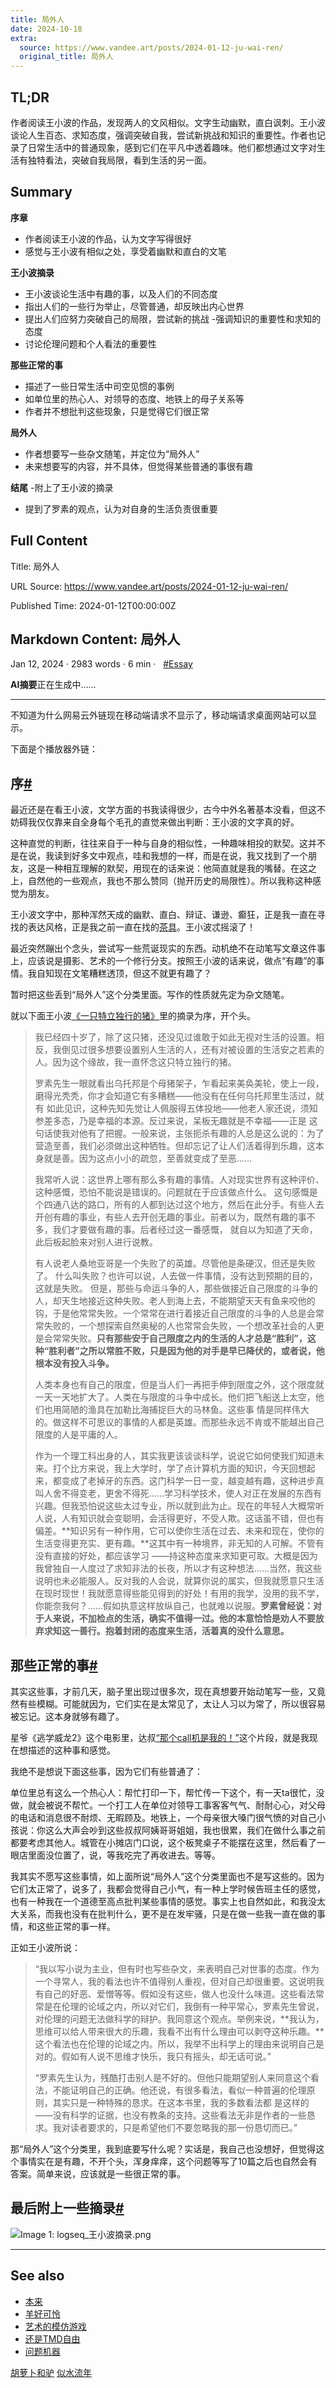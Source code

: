```yaml
---
title: 局外人
date: 2024-10-18
extra:
  source: https://www.vandee.art/posts/2024-01-12-ju-wai-ren/
  original_title: 局外人
---
```

## TL;DR
作者阅读王小波的作品，发现两人的文风相似。文字生动幽默，直白讽刺。王小波谈论人生百态、求知态度，强调突破自我，尝试新挑战和知识的重要性。作者也记录了日常生活中的普通现象，感到它们在平凡中透着趣味。他们都想通过文字对生活有独特看法，突破自我局限，看到生活的另一面。
## Summary
**序章**
- 作者阅读王小波的作品，认为文字写得很好
- 感觉与王小波有相似之处，享受着幽默和直白的文笔

**王小波摘录**
- 王小波谈论生活中有趣的事，以及人们的不同态度
- 指出人们的一些行为举止，尽管普通，却反映出内心世界
- 提出人们应努力突破自己的局限，尝试新的挑战
-强调知识的重要性和求知的态度
- 讨论伦理问题和个人看法的重要性

**那些正常的事**
- 描述了一些日常生活中司空见惯的事例
- 如单位里的热心人、对领导的态度、地铁上的母子关系等
- 作者并不想批判这些现象，只是觉得它们很正常

**局外人**
- 作者想要写一些杂文随笔，并定位为“局外人”
- 未来想要写的内容，并不具体，但觉得某些普通的事很有趣

**结尾**
-附上了王小波的摘录
- 提到了罗素的观点，认为对自身的生活负责很重要
## Full Content
Title: 局外人

URL Source: https://www.vandee.art/posts/2024-01-12-ju-wai-ren/

Published Time: 2024-01-12T00:00:00Z

Markdown Content:
局外人
---

Jan 12, 2024 · 2983 words · 6 min ·   [#Essay](https://www.vandee.art/tags/essay/)

**AI摘要**正在生成中……

* * *

  

不知道为什么网易云外链现在移动端请求不显示了，移动端请求桌面网站可以显示。

下面是个播放器外链：

序[#](https://www.vandee.art/posts/2024-01-12-ju-wai-ren/#%E5%BA%8F)
-------------------------------------------------------------------

最近还是在看王小波，文学方面的书我读得很少，古今中外名著基本没看，但这不妨碍我仅仅靠来自全身每个毛孔的直觉来做出判断：王小波的文字真的好。

这种直觉的判断，往往来自于一种与自身的相似性，一种趣味相投的默契。这并不是在说，我读到好多文中观点，哇和我想的一样，而是在说，我又找到了一个朋友，这是一种相互理解的默契，用现在的话来说：他简直就是我的嘴替。在这之上，自然他的一些观点，我也不那么赞同（抛开历史的局限性）。所以我称这种感觉为朋友。

王小波文字中，那种浑然天成的幽默、直白、辩证、谦逊、癫狂，正是我一直在寻找的表达风格，正是我之前一直在找的[茶具](https://www.vandee.art/posts/2023-01-29-undefined/)。王小波忒摇滚了！

最近突然蹦出个念头，尝试写一些荒诞现实的东西。动机绝不在动笔写文章这件事上，应该说是摄影、艺术的一个修行分支。按照王小波的话来说，做点“有趣”的事情。我自知现在文笔糟糕透顶，但这不就更有趣了？

暂时把这些丢到“局外人”这个分类里面。写作的性质就先定为杂文随笔。

就以下面王小波[《一只特立独行的猪》](https://book.douban.com/subject/1767945/)里的摘录为序，开个头。

> 我已经四十岁了，除了这只猪，还没见过谁敢于如此无视对生活的设置。相反，我倒见过很多想要设置别人生活的人，还有对被设置的生活安之若素的人。因为这个缘故，我一直怀念这只特立独行的猪。
> 
> 罗素先生一眼就看出乌托邦是个母猪架子，乍看起来美奂美轮，使上一段，磨得光秃秃，你才会知道它有多糟糕——他没有在任何乌托邦里生活过，就有 如此见识，这种先知先觉让人佩服得五体投地——他老人家还说，须知参差多态，乃是幸福的本源。反过来说，呆板无趣就是不幸福——正是 这句话使我对他有了把握。一般来说，主张扼杀有趣的人总是这么说的：为了营造至善，我们必须做出这种牺牲。但却忘记了让人们活着得到乐趣，这本身就是善。因为这点小小的疏忽，至善就变成了至恶……
> 
> 我常听人说：这世界上哪有那么多有趣的事情。人对现实世界有这种评价、这种感慨，恐怕不能说是错误的。问题就在于应该做点什么。 这句感慨是个四通八达的路口，所有的人都到达过这个地方，然后在此分手。有些人去开创有趣的事业，有些人去开创无趣的事业。前者以为，既然有趣的事不多，我们才要做有趣的事。后者经过这一番感慨， 就自以为知道了天命，此后板起脸来对别人进行说教。
> 
> 有人说老人桑地亚哥是一个失败了的英雄。尽管他是条硬汉，但还是失败了。 什么叫失败？也许可以说，人去做一件事情，没有达到预期的目的，这就是失败。 但是，那些与命运斗争的人，那些做接近自己限度的斗争的人，却天生地接近这种失败。老人到海上去，不能期望天天有鱼来咬他的钩，于是他常常失败。一个常常在进行着接近自己限度的斗争的人总是会常常失败的，一个想探索自然奥秘的人也常常会失败，一个想改革社会的人更是会常常失败。**只有那些安于自己限度之内的生活的人才总是“胜利”，这种“胜利者”之所以常胜不败，只是因为他的对手是早已降伏的，或者说，他根本没有投入斗争。**
> 
> 人类本身也有自己的限度，但是当人们一再把手伸到限度之外，这个限度就一天一天地扩大了。人类在与限度的斗争中成长。他们把飞船送上太空，他们也用简陋的渔具在加勒比海捕捉巨大的马林鱼。这些事 情是同样伟大的。做这样不可思议的事情的人都是英雄。而那些永远不肯或不能越出自己限度的人是平庸的人。
> 
> 作为一个理工科出身的人，其实我更该谈谈科学，说说它如何使我们知道未来。打个比方来说，我上大学时，学了点计算机方面的知识，今天回想起来，都变成了老掉牙的东西。这门科学一日一变，越变越有趣，这种进步真叫人舍不得变老，更舍不得死……学习科学技术，使人对正在发展的东西有兴趣。但我恐怕说这些太过专业，所以就到此为止。现在的年轻人大概常听人说，人有知识就会变聪明，会活得更好，不受人欺。这话虽不错，但也有偏差。\*\*知识另有一种作用，它可以使你生活在过去、未来和现在，使你的生活变得更充实、更有趣。\*\*这其中有一种境界，非无知的人可解。不管有没有直接的好处，都应该学习 ——持这种态度来求知更可取。大概是因为我曾独自一人度过了求知非法的长夜，所以才有这种想法……当然，我这些说明也未必能服人。反对我的人会说，就算你说的属实，但我就愿意只生活在现时现世！我就愿意得些能见得到的好处！有用的我学，没用的我不学，你能奈我何？……假如执意这样放纵自己，也就难以说服。**罗素曾经说：对于人来说，不加检点的生活，确实不值得一过。他的本意恰恰是劝人不要放弃求知这一善行。抱着封闭的态度来生活，活着真的没什么意思。**

那些正常的事[#](https://www.vandee.art/posts/2024-01-12-ju-wai-ren/#%E9%82%A3%E4%BA%9B%E6%AD%A3%E5%B8%B8%E7%9A%84%E4%BA%8B)
---------------------------------------------------------------------------------------------------------------------

其实这些事，才前几天，脑子里出现过很多次，现在真想要开始动笔写一些，又竟然有些模糊。可能就因为，它们实在是太常见了，太让人习以为常了，所以很容易被忘记。这本身就够有趣了。

星爷《逃学威龙2》这个电影里，达叔[“那个call机是我的！”](https://www.bilibili.com/video/BV1uE411w7m6/)这个片段，就是我现在想描述的这种事和感觉。

我绝不是想说下面这些事，因为它们有些普通了：

单位里总有这么一个热心人：帮忙打印一下，帮忙传一下这个，有一天ta很忙，没做，就会被说不帮忙。一个打工人在单位对领导工事客客气气、耐耐心心，对父母的电话和消息很不耐烦、无暇顾及。地铁上，一个母亲很大嗓门很气愤的对自己小孩说：你这么大声会吵到这些叔叔阿姨哥哥姐姐，我也很累，我们在做什么事之前都要考虑其他人。城管在小摊店门口说，这个板凳桌子不能摆在这里，然后看了一眼店里面没位置了，说，等我吃完了再收进去。等等。

我其实不愿写这些事情，如上面所说“局外人”这个分类里面也不是写这些的。因为它们太正常了，说多了，我都会觉得自己小气，有一种上学时候告班主任的感觉，也有一种我在一个道德至高点批判某些事情的感觉。事实上也自然如此，和我没太大关系，而我也没有在批判什么，更不是在发牢骚，只是在做一些我一直在做的事情，和这些正常的事一样。

正如王小波所说：

> “我以写小说为主业，但有时也写些杂文，来表明自己对世事的态度。作为一个寻常人，我的看法也许不值得别人重视，但对自己却很重要。这说明我有自己的好恶、爱憎等等。假如没有这些，做人也没什么味道。这些看法常常是在伦理的论域之内，所以对它们，我倒有一种平常心，罗素先生曾说，对伦理的问题无法做科学的辩护。我同意这个观点。举例来说，\*\*我认为，思维可以给人带来很大的乐趣，我看不出有什么理由可以剥夺这种乐趣。\*\*这个看法也在伦理的论域之内。所以，我举不出科学上的理由来说明自己是对的。假如有人说不思维才快乐，我只有摇头，却无话可说。”
> 
> “罗素先生认为，残酷打击别人是不好的。但他只能期望别人来同意这个看法，不能证明自己的正确。他还说，有很多看法，看似一种普遍的伦理原则，其实只是一种特殊的恳求。在这本书里，我的多数看法都 是这样的——没有科学的证据，也没有教条的支持。这些看法无非是作者的一些恳求。我对读者要求的，只是希望他们不要忽略我的那一份恳切而已。”

那“局外人”这个分类里，我到底要写什么呢？实话是，我自己也没想好，但觉得这个事情实在是有趣，不开个头，浑身痒痒，这个问题等写了10篇之后也自然会有答案。简单来说，应该就是一些很正常的事。

最后附上一些摘录[#](https://www.vandee.art/posts/2024-01-12-ju-wai-ren/#%E6%9C%80%E5%90%8E%E9%99%84%E4%B8%8A%E4%B8%80%E4%BA%9B%E6%91%98%E5%BD%95)
-----------------------------------------------------------------------------------------------------------------------------------------

![Image 1: logseq_王小波摘录.png](https://s2.loli.net/2024/01/12/i7GwzAMta4OegI9.png)

  

* * *

See also
--------

*   [本来](https://www.vandee.art/posts/2024-09-30-i-supposed-to/)
*   [羊好可怜](https://www.vandee.art/posts/2024-02-01-poor-sheep/)
*   [艺术的模仿游戏](https://www.vandee.art/posts/2024-07-30-the-imitation-game-of-art/)
*   [还是TMD自由](https://www.vandee.art/posts/2024-04-25-still-tmd-freedom/)
*   [问题机器](https://www.vandee.art/posts/2024-04-08-the-machine-of-problems/)

[胡萝卜和驴](https://www.vandee.art/posts/2024-01-27-carrot-and-donkey/) [似水流年](https://www.vandee.art/posts/2023-12-26-summary-of-2023/)

